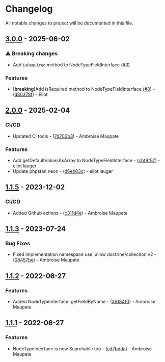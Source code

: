 # Changelog

All notable changes to project will be documented in this file.

## [3.0.0](https://github.com/roadiz/nodetype-contracts/compare/2.0.0...3.0.0) - 2025-06-02

### ⚠ Breaking changes

- Add `isRequired` method to NodeTypeFieldInterface ([#3](https://github.com/roadiz/nodetype-contracts/issues/3))

### Features

-  [**breaking**]Add isRequired method to NodeTypeFieldInterface ([#3](https://github.com/roadiz/nodetype-contracts/issues/3)) - ([d80378f](https://github.com/roadiz/nodetype-contracts/commit/d80378fc907cb352ee7865d64a993bbb13099961)) - Eliot

## [2.0.0](https://github.com/roadiz/nodetype-contracts/compare/1.1.5...2.0.0) - 2025-02-04

### CI/CD

- Updated CI tools - ([7d700b3](https://github.com/roadiz/nodetype-contracts/commit/7d700b35d607131f153cc33f036a40c1ddc70810)) - Ambroise Maupate

### Features

- Add getDefaultValuesAsArray to NodeTypeFieldInterface - ([cbf9f97](https://github.com/roadiz/nodetype-contracts/commit/cbf9f978ee29b15a2f6dcb3ff6000c3853890e82)) - eliot lauger
- Update phpstan.neon - ([d6eb03c](https://github.com/roadiz/nodetype-contracts/commit/d6eb03c33c6723431fe0465176f1ec25a05c9d50)) - eliot lauger

## [1.1.5](https://github.com/roadiz/nodetype-contracts/compare/1.1.4...1.1.5) - 2023-12-02

### CI/CD

- Added Github actions - ([c311d4e](https://github.com/roadiz/nodetype-contracts/commit/c311d4ebfb8bb940ae4d66457b86ba6bd06ffd7b)) - Ambroise Maupate

## [1.1.3](https://github.com/roadiz/nodetype-contracts/compare/1.1.2...1.1.3) - 2023-07-24

### Bug Fixes

- Fixed implementation namespace use, allow doctrine/collection v2 - ([08457be](https://github.com/roadiz/nodetype-contracts/commit/08457be0f205f47d63071c02c8bcb9ad26d8c1b0)) - Ambroise Maupate

## [1.1.2](https://github.com/roadiz/nodetype-contracts/compare/1.1.1...1.1.2) - 2022-06-27

### Features

- Added NodeTypeInterface::getFieldByName - ([36184f0](https://github.com/roadiz/nodetype-contracts/commit/36184f014f3316ec49ac18b10cbdbb8a2a1eceec)) - Ambroise Maupate

## [1.1.1](https://github.com/roadiz/nodetype-contracts/compare/1.1.0...1.1.1) - 2022-06-27

### Features

- NodeTypeInterface is now Searchable too - ([cd7bdda](https://github.com/roadiz/nodetype-contracts/commit/cd7bdda5871a6b448ffa570abfd32b99b657418a)) - Ambroise Maupate

<!-- generated by git-cliff -->
